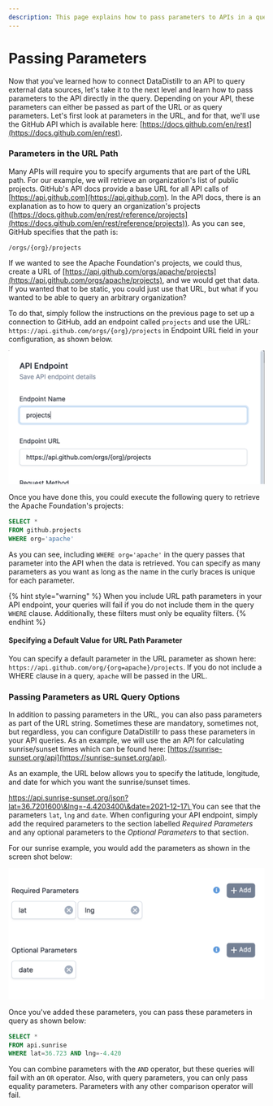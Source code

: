 ```yaml
---
description: This page explains how to pass parameters to APIs in a query
---
```


# Passing Parameters

Now that you've learned how to connect DataDistillr to an API to query external data sources, let's take it to the next level and learn how to pass parameters to the API directly in the query.  Depending on your API, these parameters can either be passed as part of the URL or as query parameters.  Let's first look at parameters in the URL, and for that, we'll use the GitHub API which is available here: [https://docs.github.com/en/rest](https://docs.github.com/en/rest).

### Parameters in the URL Path

Many APIs will require you to specify arguments that are part of the URL path.  For our example, we will retrieve an organization's list of public projects.  GitHub's API docs provide a base URL for all API calls of [https://api.github.com](https://api.github.com).  In the API docs, there is an explanation as to how to query an organization's projects ([https://docs.github.com/en/rest/reference/projects](https://docs.github.com/en/rest/reference/projects)). As you can see, GitHub specifies that the path is:&#x20;

```
/orgs/{org}/projects
```

If we wanted to see the Apache Foundation's projects, we could thus, create a URL of [https://api.github.com/orgs/apache/projects](https://api.github.com/orgs/apache/projects), and we would get that data.  If you wanted that to be static, you could just use that URL, but what if you wanted to be able to query an arbitrary organization? &#x20;

To do that, simply follow the instructions on the previous page to set up a connection to GitHub, add an endpoint called `projects` and use the URL: `https://api.github.com/orgs/{org}/projects` in Endpoint URL field in your configuration, as shown below.

![Github Project Example Configuration](<../../../.gitbook/assets/Screen Shot 2021-12-20 at 10.35.38 PM.png>)

Once you have done this, you could execute the following query to retrieve the Apache Foundation's projects:

```sql
SELECT * 
FROM github.projects
WHERE org='apache'
```

As you can see, including `WHERE org='apache'` in the query passes that parameter into the API when the data is retrieved. You can specify as many parameters as you want as long as the name in the curly braces is unique for each parameter.

{% hint style="warning" %}
When you include URL path parameters in your API endpoint, your queries will fail if you do not include them in the query `WHERE` clause.  Additionally, these filters must only be equality filters.&#x20;
{% endhint %}

#### Specifying a Default Value for URL Path Parameter

You can specify a default parameter in the URL parameter as shown here: `https://api.github.com/org/{org=apache}/projects`.   If you do not include a WHERE clause in a query, `apache` will be passed in the URL.&#x20;

### Passing Parameters as URL Query Options

In addition to passing parameters in the URL, you can also pass parameters as part of the URL string.  Sometimes these are mandatory, sometimes not, but regardless, you can configure DataDistillr to pass these parameters in your API queries.  As an example, we will use the an API for calculating sunrise/sunset times which can be found here: [https://sunrise-sunset.org/api](https://sunrise-sunset.org/api).

As an example, the URL below allows you to specify the latitude, longitude, and date for which you want the sunrise/sunset times.

[https://api.sunrise-sunset.org/json?lat=36.7201600\&lng=-4.4203400\&date=2021-12-17\
](https://api.sunrise-sunset.org/json?lat=36.7201600\&lng=-4.4203400\&date=2021-12-17)You can see that the parameters `lat`, `lng` and `date`.  When configuring your API endpoint, simply add the required parameters to the section labelled _Required Parameters_ and any optional parameters to the _Optional Parameters_ to that section. &#x20;

For our sunrise example, you would add the parameters as shown in the screen shot below:

![Adding Parameters to API Configuration](<../../../.gitbook/assets/Screen Shot 2021-12-20 at 11.41.11 PM.png>)

&#x20;Once you've added these parameters, you can pass these parameters in query as shown below:

```sql
SELECT * 
FROM api.sunrise
WHERE lat=36.723 AND lng=-4.420
```

You can combine parameters with the `AND` operator, but these queries will fail with an `OR` operator.  Also, with query parameters, you can only pass equality parameters.  Parameters with any other comparison operator will fail.&#x20;

